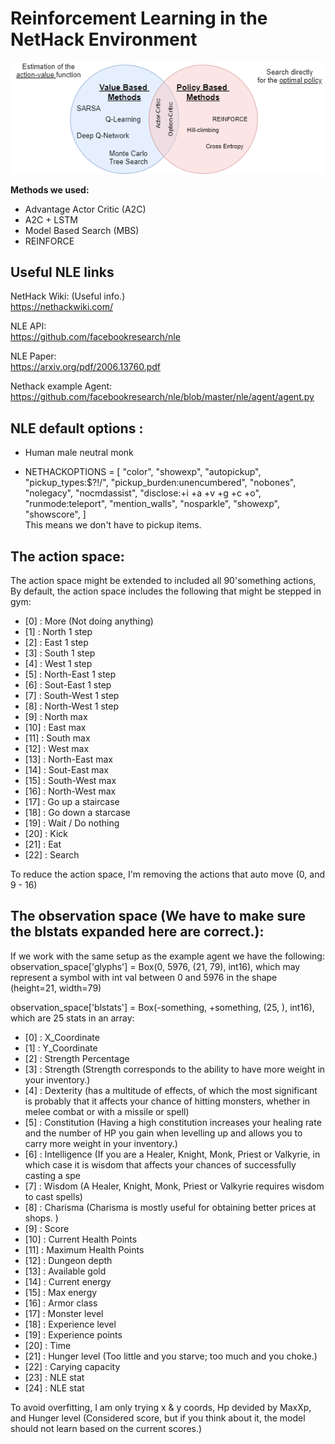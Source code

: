 # Reinforcement Learning in the NetHack Environment

![Taxonomy](resources/rl_taxonomy.png)

**Methods we used:**
- Advantage Actor Critic (A2C)
- A2C + LSTM
- Model Based Search (MBS)
- REINFORCE


## Useful NLE links

NetHack Wiki: (Useful info.)<br>
https://nethackwiki.com/

NLE API: <br>
https://github.com/facebookresearch/nle 

NLE Paper: <br>
https://arxiv.org/pdf/2006.13760.pdf


Nethack example Agent: <br>
https://github.com/facebookresearch/nle/blob/master/nle/agent/agent.py

## NLE default options :
- Human male neutral monk

- NETHACKOPTIONS = [
    "color",
    "showexp",
    "autopickup",
    "pickup_types:$?!/",
    "pickup_burden:unencumbered",
    "nobones",
    "nolegacy",
    "nocmdassist",
    "disclose:+i +a +v +g +c +o",
    "runmode:teleport",
    "mention_walls",
    "nosparkle",
    "showexp",
    "showscore",
] <br>
This means we don't have to pickup items.

## The action space:
The action space might be extended to included all 90'something actions, 
By default, the action space includes the following that might be stepped in gym:
- [0] : More (Not doing anything)
- [1] : North 1 step <br>
- [2] : East 1 step <br>
- [3] : South 1 step <br>
- [4] : West 1 step <br>
- [5] : North-East 1 step <br>
- [6] : Sout-East 1 step <br>
- [7] : South-West 1 step <br>
- [8] : North-West 1 step <br>
- [9] : North max <br>
- [10] : East max <br>
- [11] : South max <br>
- [12] : West max <br>
- [13] : North-East max <br>
- [14] : Sout-East max <br>
- [15] : South-West max <br>
- [16] : North-West max <br>
- [17] : Go up a staircase <br>
- [18] : Go down a starcase <br>
- [19] : Wait / Do nothing <br>
- [20] : Kick <br>
- [21] : Eat <br>
- [22] : Search <br>

To reduce the action space, I'm removing the actions that auto move (0, and 9 - 16)


## The observation space (We have to make sure the blstats expanded here are correct.):
If we work with the same setup as the example agent we have the following: <br>
observation_space['glyphs'] = Box(0, 5976, (21, 79), int16), which may represent a symbol with int val between 0 and 5976 in the shape (height=21, width=79)  <br>

observation_space['blstats'] = Box(-something, +something, (25, ), int16), which are 25 stats in an array: <br>
- [0] : X_Coordinate
- [1] : Y_Coordinate <br>
- [2] : Strength Percentage<br>
- [3] : Strength (Strength corresponds to the ability to have more weight in your inventory.) <br>
- [4] : Dexterity (has a multitude of effects, of which the most significant is probably that it affects your chance of hitting monsters, whether in melee combat or with a missile or spell) <br>
- [5] : Constitution (Having a high constitution increases your healing rate and the number of HP you gain when levelling up and allows you to carry more weight in your inventory.)<br>
- [6] : Intelligence (If you are a Healer, Knight, Monk, Priest or Valkyrie, in which case it is wisdom that affects your chances of successfully casting a spe<br>
- [7] : Wisdom  (A Healer, Knight, Monk, Priest or Valkyrie requires wisdom to cast spells) <br>
- [8] : Charisma (Charisma is mostly useful for obtaining better prices at shops. )<br>
- [9] : Score <br>
- [10] : Current Health Points <br>
- [11] : Maximum Health Points <br>
- [12] : Dungeon depth  <br>
- [13] : Available gold <br>
- [14] : Current energy <br>
- [15] : Max energy <br>
- [16] : Armor class <br>
- [17] : Monster level <br>
- [18] : Experience level <br>
- [19] : Experience points <br>
- [20] : Time <br>
- [21] : Hunger level (Too little and you starve; too much and you choke.) <br>
- [22] : Carying capacity <br>
- [23] : NLE stat  <br>
- [24] : NLE stat   <br>

To avoid overfitting, I am only trying x & y coords, Hp devided by MaxXp, and Hunger level  (Considered score, but if you think about it, the model should not learn based on the current scores.)


